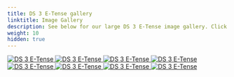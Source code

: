 ```yaml
---
title: DS 3 E-Tense gallery
linktitle: Image Gallery
description: See below for our large DS 3 E-Tense image gallery. Click pictures for high-resolution versions.
weight: 10
hidden: true
---
```

<!-- markdownlint-disable MD033 -->
<object type="image/svg+xml" data="../modelnavigation.svg"></object>
<div class="pswp-gallery pswp-gallery--single-column" id="my-gallery">
<a href="https://media.evkx.net/multimedia/models/ds/3/3_e-tense/charging_1.jpg"
data-pswp-src="https://media.evkx.net/multimedia/models/ds/3/3_e-tense/charging_1.jpg"
data-pswp-width="3000"
data-pswp-height="1970" 
target="_blank">
<img src="https://media.evkx.net/multimedia/models/ds/3/3_e-tense/charging_1_st.jpg" alt="DS 3 E-Tense" />
</a>
<a href="https://media.evkx.net/multimedia/models/ds/3/3_e-tense/exterior_1.jpg"
data-pswp-src="https://media.evkx.net/multimedia/models/ds/3/3_e-tense/exterior_1.jpg"
data-pswp-width="3000"
data-pswp-height="2000" 
target="_blank">
<img src="https://media.evkx.net/multimedia/models/ds/3/3_e-tense/exterior_1_st.jpg" alt="DS 3 E-Tense" />
</a>
<a href="https://media.evkx.net/multimedia/models/ds/3/3_e-tense/headlights_1.jpg"
data-pswp-src="https://media.evkx.net/multimedia/models/ds/3/3_e-tense/headlights_1.jpg"
data-pswp-width="3000"
data-pswp-height="2000" 
target="_blank">
<img src="https://media.evkx.net/multimedia/models/ds/3/3_e-tense/headlights_1_st.jpg" alt="DS 3 E-Tense" />
</a>
<a href="https://media.evkx.net/multimedia/models/ds/3/3_e-tense/interior_1.jpg"
data-pswp-src="https://media.evkx.net/multimedia/models/ds/3/3_e-tense/interior_1.jpg"
data-pswp-width="3000"
data-pswp-height="1690" 
target="_blank">
<img src="https://media.evkx.net/multimedia/models/ds/3/3_e-tense/interior_1_st.jpg" alt="DS 3 E-Tense" />
</a>
<a href="https://media.evkx.net/multimedia/models/ds/3/3_e-tense/interior_3.jpg"
data-pswp-src="https://media.evkx.net/multimedia/models/ds/3/3_e-tense/interior_3.jpg"
data-pswp-width="3000"
data-pswp-height="2000" 
target="_blank">
<img src="https://media.evkx.net/multimedia/models/ds/3/3_e-tense/interior_3_st.jpg" alt="DS 3 E-Tense" />
</a>
<a href="https://media.evkx.net/multimedia/models/ds/3/3_e-tense/main_1.jpg"
data-pswp-src="https://media.evkx.net/multimedia/models/ds/3/3_e-tense/main_1.jpg"
data-pswp-width="3000"
data-pswp-height="2000" 
target="_blank">
<img src="https://media.evkx.net/multimedia/models/ds/3/3_e-tense/main_1_st.jpg" alt="DS 3 E-Tense" />
</a>
<a href="https://media.evkx.net/multimedia/models/ds/3/3_e-tense/screens_1.jpg"
data-pswp-src="https://media.evkx.net/multimedia/models/ds/3/3_e-tense/screens_1.jpg"
data-pswp-width="3000"
data-pswp-height="2000" 
target="_blank">
<img src="https://media.evkx.net/multimedia/models/ds/3/3_e-tense/screens_1_st.jpg" alt="DS 3 E-Tense" />
</a>
<a href="https://media.evkx.net/multimedia/models/ds/3/3_e-tense/trunk_1.jpg"
data-pswp-src="https://media.evkx.net/multimedia/models/ds/3/3_e-tense/trunk_1.jpg"
data-pswp-width="3000"
data-pswp-height="2000" 
target="_blank">
<img src="https://media.evkx.net/multimedia/models/ds/3/3_e-tense/trunk_1_st.jpg" alt="DS 3 E-Tense" />
</a>
</div>
<script type="module">
  import PhotoSwipeLightbox from '/js/photoswipe-lightbox.esm.js';
    const lightbox = new PhotoSwipeLightbox({
       gallery: '#my-gallery',
        children: 'a',
        pswpModule: () => import('/js/photoswipe.esm.js')
    });
lightbox.init();
</script>
